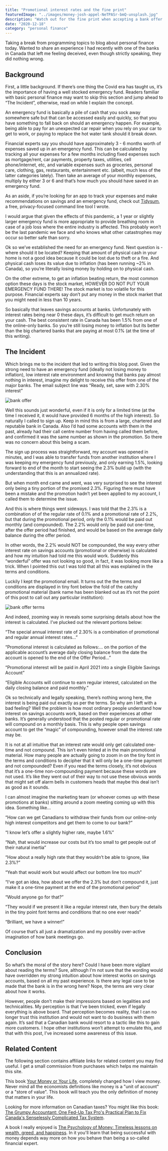 ```yaml
---
title: "Promotional interest rates and the fine print"
featuredImage: "../images/money-josh-appel-NeTPASr-bmQ-unsplash.jpg"
description: "Watch out for the fine print when accepting a bank offer for a promotional interest rate."
date: "2020-12-18"
category: "personal finance"
---
```


Taking a break from programming topics to blog about personal finance today. Wanted to share an experience I had recently with one of the banks in Canada that left me feeling deceived, even though strictly speaking, they did nothing wrong.

## Background

First, a little background. If there’s one thing the Covid era has taught us, it’s the importance of having a well stocked emergency fund.  Readers familiar with basic personal finance may want to skip this section and jump ahead to “The Incident”, otherwise, read on while I explain the concept.

An emergency fund is basically a pile of cash that you sock away somewhere safe but that can be accessed easily and quickly, so that you have something to fall back on should an emergency happen. For example, being able to pay for an unexpected car repair when you rely on your car to get to work, or paying to replace the hot water tank should it break down.

Financial experts say you should have approximately 3 - 6 months worth of expenses saved up in an emergency fund. This can be calculated by tracking all your expenses for a few months including fixed expenses such as mortgage/rent, car payments, property taxes, utilities, cell phone/internet, etc, and variable expenses such as groceries, personal care, clothing, gas, restaurants, entertainment etc. (albeit, much less of the latter categories lately). Then take an average of your monthly expenses, multiply by either 3 or 6 and that’s how much you should have saved in an emergency fund.

As an aside, if you’re looking for an app to track your expenses and make recommendations on savings and an emergency fund, check out [Tidysum](https://github.com/danielabar/tidysum), a free, privacy-focused command line tool I wrote.

I would argue that given the effects of this pandemic, a 1 year or slightly larger emergency fund is more appropriate to provide breathing room in case of a job loss where the entire industry is affected. This probably won’t be the last pandemic we face and who knows what other catastrophes may occur so better safe than sorry.

Ok so we’ve established the need for an emergency fund. Next question is - where should it be located? Keeping that amount of physical cash in your home is not a good idea because it could be lost due to theft or a fire. And physical cash loses its value due to inflation (has been running ~2% in Canada), so you’re literally losing money by holding on to physical cash.

On the other extreme, to get an inflation beating return, the most common option these days is the stock market, HOWEVER DO NOT PUT YOUR EMERGENCY FUND THERE! The stock market is too volatile for this purpose. Financial experts say don’t put any money in the stock market that you might need in less than 10 years.

So basically that leaves savings accounts at banks. Unfortunately with interest rates being near 0 these days, it’s difficult to get much return on your cash. The best consistent rate in Canada has been 1.5% from one of the online-only banks. So you’re still losing money to inflation but its better than the big chartered banks that are paying at most 0.1% (at the time of this writing).

## The Incident

Which brings me to the incident that led to writing this blog post. Given the strong need to have an emergency fund (ideally not losing money to inflation), low interest rate environment and knowing that banks pay almost nothing in interest, imagine my delight to receive this offer from one of the major banks. The email subject line was “Ready, set, save with 2.30% interest”

![bank offer](../images/bank-offer-crop.png "bank offer")

Well this sounds just wonderful, even if it is only for a limited time (at the time I received it, it would have provided 6 months of the high interest). So naturally I called to sign up. Keep in mind this is from a large, chartered and reputable bank in Canada. Also I’d had some accounts with them in the past, already had their call centre number from having called them before, and confirmed it was the same number as shown in the promotion. So there was no concern about this being a scam.

The sign up process was straightforward, my account was opened in minutes, and I was able to transfer funds from another institution where I was keeping my emergency fund previously, and only earning 1.5%, looking forward to end of the month to start seeing the 2.3% build up (with the understanding that this is an annualized rate).

But when month end came and went, was very surprised to see the interest only being a tiny portion of the promised 2.3%. Figuring there must have been a mistake and the promotion hadn’t yet been applied to my account, I called them to determine the issue.

And this is where things went sideways. I was told that the 2.3% is a combination of of the regular rate of 0.1% and a promotional rate of 2.2%, but that during the promotional period, only the 0.1% would be paid out monthly (and compounded). The 2.2% would only be paid out one-time, after the offer period had finished, and would be based on the average daily balance during the offer period.

In other words, the 2.2% would NOT be compounded, the way every other interest rate on savings accounts (promotional or otherwise) is calculated and how my intuition had told me this would work. Suddenly this “wonderful” offer was not looking so good, in fact, it was looking more like a trick. When I pointed this out I was told that all this was explained in the terms and conditions.

Luckily I kept the promotional email. It turns out the the terms and conditions are displayed in tiny font below the fold of the catchy promotional material (bank name has been blanked out as it’s not the point of this post to call out any particular institution):

![bank offer terms](../images/bank-terms-and-conditions-tiny.png "bank offer terms")

And indeed, zooming way in reveals some surprising details about how the interest is calculated. I’ve plucked out the relevant portions below:

“The special annual interest rate of 2.30% is a combination of promotional and regular annual interest rates…”

“Promotional interest is calculated as follows:… on the portion of the applicable account’s average daily closing balance from the date the account is opened to the end of the Offer Period…”

“Promotional interest will be paid in Ap‌ril 2021 into a single Eligible Savings Account”

“Eligible Accounts will continue to earn regular interest, calculated on the daily closing balance and paid monthly.”

Ok so technically and legally speaking, there’s nothing wrong here, the interest is being paid out exactly as per the terms. So why am I left with a bad feeling? Well the problem is how most ordinary people understand how interest on savings accounts work, based on their experiences at other banks. It’s generally understood that the posted regular or promotional rate will compound on a monthly basis. This is why people open savings account to get the “magic” of compounding, however small the interest rate may be.

It is not at all intuitive that an interest rate would only get calculated one-time and not compound. This isn’t even hinted at in the main promotional material. How many people are actually going to zoom in on the tiny font in the terms and conditions to decipher that it will only be a one-time payment and not compounded? Even if you read the terms closely, it’s not obvious that it’s a one-time non-compounding payment because these words are not used. It’s like they went out of their way to not use these obvious words that might set off alarm bells in customers heads that maybe this deal isn’t as good as it sounds.

I can almost imagine the marketing team (or whoever comes up with these promotions at banks) sitting around a zoom meeting coming up with this idea. Something like…

“How can we get Canadians to withdraw their funds from our online-only high interest competitors and get them to come to our bank?”

“I know let’s offer a slightly higher rate, maybe 1.6%”

“Nah, that would increase our costs but it’s too small to get people out of their natural inertia”

“How about a really high rate that they wouldn’t be able to ignore, like 2.3%?”

“Yeah that would work but would affect our bottom line too much”

“I’ve got an idea, how about we offer the 2.3% but don’t compound it, just make it a one-time payment at the end of the promotional period”

“Would anyone go for that?”

“They would if we present it like a regular interest rate, then bury the details in the tiny point font terms and conditions that no one ever reads”

“Brilliant, we have a winner!”

Of course that’s all just a dramatization and my possibly over-active imagination of how bank meetings go.

## Conclusion

So what’s the moral of the story here? Could I have been more vigilant about reading the terms? Sure, although I’m not sure that the wording would have overridden my strong intuition about how interest works on savings accounts, based on all my past experience. Is there any legal case to be made that the bank is in the wrong here? Nope, the terms are very clear about how it works.

However, people don’t make their impressions based on legalities and technicalities. My perception is that I’ve been tricked, even if legally everything is above board. That perception becomes reality, that I can no longer trust this institution and would not want to do business with them again. It’s sad that a Canadian bank would resort to a tactic like this to gain more customers. I hope other institutions won’t attempt to emulate this, and that with this post, I’ve increased some awareness of this issue.

## Related Content

The following section contains affiliate links for related content you may find useful. I get a small commission from purchases which helps me maintain this site.

This book [Your Money or Your Life](https://amzn.to/2Q4UboX), completely changed how I view money. Never mind all the economists definitions like money is a "unit of account" or a "store of value". This book will teach you the only definition of money that matters in your life.

Looking for more information on Canadian taxes? You might like this book: [The Grumpy Accountant: One Fed-Up Tax Pro's Practical Plan to Fix Canada's Senselessly Complicated Tax System](https://amzn.to/3aaj4qh).

A book I really enjoyed is [The Psychology of Money: Timeless lessons on wealth, greed, and happiness](https://amzn.to/2Q7BIrT). In it you'll learn that being successful with money depends way more on how you behave than being a so-called financial expert.